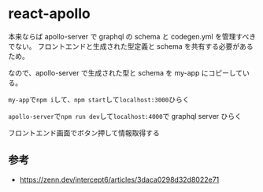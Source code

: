 # react-apollo

本来ならば apollo-server で graphql の schema と codegen.yml を管理すべきでない。
フロントエンドと生成された型定義と schema を共有する必要があるため。

なので、apollo-server で生成された型と schema を my-app にコピーしている。

`my-app`で`npm i`して、`npm start`して`localhost:3000`ひらく

`apollo-server`で`npm run dev`して`localhost:4000`で graphql server ひらく

フロントエンド画面でボタン押して情報取得する

## 参考

- https://zenn.dev/intercept6/articles/3daca0298d32d8022e71
